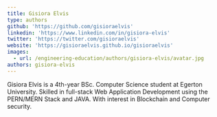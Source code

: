 ```yaml
---
title: Gisiora Elvis
type: authors
github: 'https://github.com/gisioraelvis'
linkedin: 'https://www.linkedin.com/in/gisiora-elvis'
twitter: 'https://twitter.com/gisioraelvis'
website: 'https://gisioraelvis.github.io/gisioraelvis'
images:
  - url: /engineering-education/authors/gisiora-elvis/avatar.jpg
authors: gisiora-elvis
---
```


Gisiora Elvis is a 4th-year BSc. Computer Science student at Egerton University. Skilled in full-stack Web Application Development using the PERN/MERN Stack and JAVA. With interest in Blockchain and Computer security.
